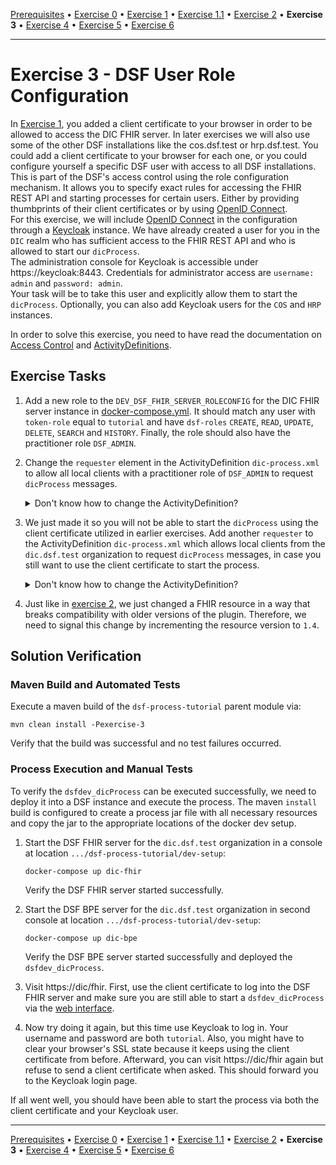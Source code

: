[Prerequisites](prerequisites.md) • [Exercise 0](exercise-0.md) • [Exercise 1](exercise-1.md) • [Exercise 1.1](exercise-1-1.md) • [Exercise 2](exercise-2.md) • **Exercise 3** • [Exercise 4](exercise-4.md) • [Exercise 5](exercise-5.md) • [Exercise 6](exercise-6.md)
___

# Exercise 3 - DSF User Role Configuration

In [Exercise 1](exercise-1.md), you added a client certificate to your browser in order to be allowed to access the DIC FHIR
server. In later exercises we will also use some of the other DSF installations like the cos.dsf.test or hrp.dsf.test. You could add a 
client certificate to your browser for each one, or you could configure yourself a specific DSF user
with access to all DSF installations.  
This is part of the DSF's access control using the role configuration mechanism. It allows you to specify
exact rules for accessing the FHIR REST API and starting processes for certain users. Either by providing
thumbprints of their client certificates or by using [OpenID Connect](https://openid.net/developers/how-connect-works/).  
For this exercise, we will include [OpenID Connect](https://openid.net/developers/how-connect-works/) in the configuration through a [Keycloak](https://www.keycloak.org/) instance. We have already created a user for you in the `DIC` realm who has sufficient
access to the FHIR REST API and who is allowed to start our `dicProcess`.  
The administration console for Keycloak is accessible under https://keycloak:8443.
Credentials for administrator access are `username: admin` and `password: admin`.  
Your task will be to take this user and explicitly allow them to start the `dicProcess`. Optionally, you can also add
Keycloak users for the `COS` and `HRP` instances.

In order to solve this exercise, you need to have read the documentation on [Access Control](https://dsf.dev/stable/maintain/fhir/access-control.html) 
and [ActivityDefinitions](../learning/concepts/fhir/activitydefinition).

## Exercise Tasks

1. Add a new role to the `DEV_DSF_FHIR_SERVER_ROLECONFIG` for the DIC FHIR server instance in [docker-compose.yml](../dev-setup/docker-compose.yml). It should match any user with `token-role` equal to
   `tutorial` and have `dsf-roles` `CREATE`, `READ`, `UPDATE`, `DELETE`, `SEARCH` and `HISTORY`. Finally, the role should also have the practitioner role `DSF_ADMIN`.
2. Change the `requester` element in the ActivityDefinition `dic-process.xml` to allow all local clients with a practitioner role of `DSF_ADMIN` to request `dicProcess` messages.
   <details>
   <summary>Don't know how to change the ActivityDefinition?</summary>

   There is a list of examples for the `requester` element [here](../learning/concepts/dsf/examples-for-requester-and-recipient-elements).
   You can also check out the [guide on creating ActivityDefinitions](../learning/guides/creating-an-activity-definition.md).
   </details>

3. We just made it so you will not be able to start the `dicProcess` using the client certificate utilized in earlier exercises.
   Add another `requester` to the ActivityDefinition `dic-process.xml` which allows local clients from the `dic.dsf.test` organization to request `dicProcess` messages,
   in case you still want to use the client certificate to start the process.
   <details>
   <summary>Don't know how to change the ActivityDefinition?</summary>

   There is a list of examples for the `requester` element [here](../learning/concepts/dsf/examples-for-requester-and-recipient-elements).
   You can also check out the [guide on creating ActivityDefinitions](../learning/guides/creating-an-activity-definition.md).
   </details>

4. Just like in [exercise 2](exercise-2.md), we just changed a FHIR resource in a way that breaks compatibility with older versions of the plugin. Therefore, we need to signal this change by incrementing the resource version to `1.4`.

   

## Solution Verification
### Maven Build and Automated Tests
Execute a maven build of the `dsf-process-tutorial` parent module via:

```
mvn clean install -Pexercise-3
```

Verify that the build was successful and no test failures occurred.

### Process Execution and Manual Tests
To verify the `dsfdev_dicProcess` can be executed successfully, we need to deploy it into a DSF instance and execute the process. The maven `install` build is configured to create a process jar file with all necessary resources and copy the jar to the appropriate locations of the docker dev setup.

1. Start the DSF FHIR server for the `dic.dsf.test` organization in a console at location `.../dsf-process-tutorial/dev-setup`:
   ```
   docker-compose up dic-fhir
   ```
   Verify the DSF FHIR server started successfully.

2. Start the DSF BPE server for the `dic.dsf.test` organization in second console at location `.../dsf-process-tutorial/dev-setup`:
   ```
   docker-compose up dic-bpe
   ```
   Verify the DSF BPE server started successfully and deployed the `dsfdev_dicProcess`.

3. Visit https://dic/fhir. First, use the client certificate to log into the DSF FHIR server and make sure you are 
   still able to start a `dsfdev_dicProcess` via the [web interface](../learning/guides/starting-a-process-via-task-resources.md#using-the-dsf-fhir-servers-web-interface).
4. Now try doing it again, but this time use Keycloak to log in. Your username and password are both `tutorial`. Also, you might have to clear your browser's
   SSL state because it keeps using the client certificate from before. Afterward, you can visit https://dic/fhir again but refuse to send a 
   client certificate when asked. This should forward you to the Keycloak login page.

If all went well, you should have been able to start the process via both the client certificate and your Keycloak user.
___
[Prerequisites](prerequisites.md) • [Exercise 0](exercise-0.md) • [Exercise 1](exercise-1.md) • [Exercise 1.1](exercise-1-1.md) • [Exercise 2](exercise-2.md) • **Exercise 3** • [Exercise 4](exercise-4.md) • [Exercise 5](exercise-5.md) • [Exercise 6](exercise-6.md)